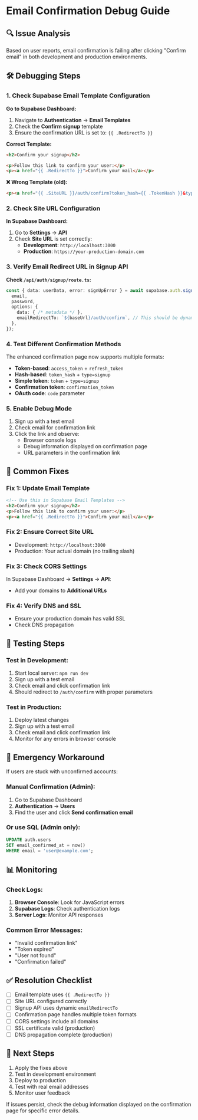 # Email Confirmation Debug Guide

## 🔍 Issue Analysis

Based on user reports, email confirmation is failing after clicking "Confirm email" in both development and production environments.

## 🛠️ Debugging Steps

### 1. Check Supabase Email Template Configuration

**Go to Supabase Dashboard:**
1. Navigate to **Authentication** → **Email Templates**
2. Check the **Confirm signup** template
3. Ensure the confirmation URL is set to: `{{ .RedirectTo }}`

**Correct Template:**
```html
<h2>Confirm your signup</h2>

<p>Follow this link to confirm your user:</p>
<p><a href="{{ .RedirectTo }}">Confirm your mail</a></p>
```

**❌ Wrong Template (old):**
```html
<p><a href="{{ .SiteURL }}/auth/confirm?token_hash={{ .TokenHash }}&type=signup">Confirm your mail</a></p>
```

### 2. Check Site URL Configuration

**In Supabase Dashboard:**
1. Go to **Settings** → **API**
2. Check **Site URL** is set correctly:
   - **Development**: `http://localhost:3000`
   - **Production**: `https://your-production-domain.com`

### 3. Verify Email Redirect URL in Signup API

**Check `/api/auth/signup/route.ts`:**
```typescript
const { data: userData, error: signUpError } = await supabase.auth.signUp({
  email,
  password,
  options: {
    data: { /* metadata */ },
    emailRedirectTo: `${baseUrl}/auth/confirm`, // This should be dynamic
  },
});
```

### 4. Test Different Confirmation Methods

The enhanced confirmation page now supports multiple formats:
- **Token-based**: `access_token` + `refresh_token`
- **Hash-based**: `token_hash` + `type=signup`
- **Simple token**: `token` + `type=signup`
- **Confirmation token**: `confirmation_token`
- **OAuth code**: `code` parameter

### 5. Enable Debug Mode

1. Sign up with a test email
2. Check email for confirmation link
3. Click the link and observe:
   - Browser console logs
   - Debug information displayed on confirmation page
   - URL parameters in the confirmation link

## 🔧 Common Fixes

### Fix 1: Update Email Template
```html
<!-- Use this in Supabase Email Templates -->
<h2>Confirm your signup</h2>
<p>Follow this link to confirm your user:</p>
<p><a href="{{ .RedirectTo }}">Confirm your mail</a></p>
```

### Fix 2: Ensure Correct Site URL
- Development: `http://localhost:3000`
- Production: Your actual domain (no trailing slash)

### Fix 3: Check CORS Settings
In Supabase Dashboard → **Settings** → **API**:
- Add your domains to **Additional URLs**

### Fix 4: Verify DNS and SSL
- Ensure your production domain has valid SSL
- Check DNS propagation

## 🧪 Testing Steps

### Test in Development:
1. Start local server: `npm run dev`
2. Sign up with a test email
3. Check email and click confirmation link
4. Should redirect to `/auth/confirm` with proper parameters

### Test in Production:
1. Deploy latest changes
2. Sign up with a test email
3. Check email and click confirmation link
4. Monitor for any errors in browser console

## 🚨 Emergency Workaround

If users are stuck with unconfirmed accounts:

### Manual Confirmation (Admin):
1. Go to Supabase Dashboard
2. **Authentication** → **Users**
3. Find the user and click **Send confirmation email**

### Or use SQL (Admin only):
```sql
UPDATE auth.users 
SET email_confirmed_at = now() 
WHERE email = 'user@example.com';
```

## 📊 Monitoring

### Check Logs:
1. **Browser Console**: Look for JavaScript errors
2. **Supabase Logs**: Check authentication logs
3. **Server Logs**: Monitor API responses

### Common Error Messages:
- "Invalid confirmation link"
- "Token expired"
- "User not found"
- "Confirmation failed"

## ✅ Resolution Checklist

- [ ] Email template uses `{{ .RedirectTo }}`
- [ ] Site URL configured correctly
- [ ] Signup API uses dynamic `emailRedirectTo`
- [ ] Confirmation page handles multiple token formats
- [ ] CORS settings include all domains
- [ ] SSL certificate valid (production)
- [ ] DNS propagation complete (production)

## 🔄 Next Steps

1. Apply the fixes above
2. Test in development environment
3. Deploy to production
4. Test with real email addresses
5. Monitor user feedback

If issues persist, check the debug information displayed on the confirmation page for specific error details. 